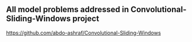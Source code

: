## All model problems addressed in Convolutional-Sliding-Windows project
https://github.com/abdo-ashraf/Convolutional-Sliding-Windows
